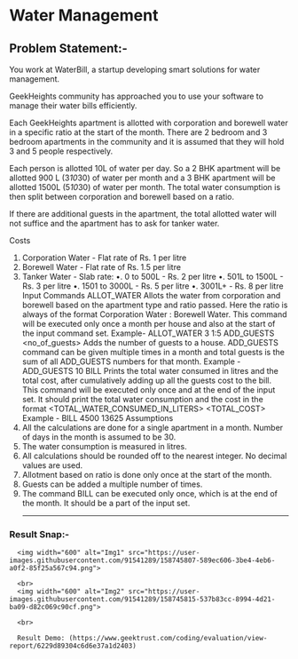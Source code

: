 # Water Management

## Problem Statement:-

You work at WaterBill, a startup developing smart solutions for water management.

GeekHeights community has approached you to use your software to manage their water bills efficiently.

Each GeekHeights apartment is allotted with corporation and borewell water in a specific ratio at the start of the month. There are 2 bedroom and 3 bedroom apartments in the community and it is assumed that they will hold 3 and 5 people respectively.

Each person is allotted 10L of water per day. So a 2 BHK apartment will be allotted 900 L (3*10*30) of water per month and a 3 BHK apartment will be allotted 1500L (5*10*30) of water per month. The total water consumption is then split between corporation and borewell based on a ratio.

If there are additional guests in the apartment, the total allotted water will not suffice and the apartment has to ask for tanker water.

Costs

1. Corporation Water - Flat rate of Rs. 1 per litre
2. Borewell Water - Flat rate of Rs. 1.5 per litre
3. Tanker Water - Slab rate:
   •. 0 to 500L - Rs. 2 per litre
   •. 501L to 1500L - Rs. 3 per litre
   •. 1501 to 3000L - Rs. 5 per litre
   •. 3001L+ - Rs. 8 per litre
   Input Commands
   ALLOT_WATER <apartment-type> <ratio>
   Allots the water from corporation and borewell based on the apartment type and ratio passed. Here the ratio is always of the format Corporation Water : Borewell Water. This command will be executed only once a month per house and also at the start of the input command set.
   Example- ALLOT_WATER 3 1:5
   ADD_GUESTS <no_of_guests>
   Adds the number of guests to a house. ADD_GUESTS command can be given multiple times in a month and total guests is the sum of all ADD_GUESTS numbers for that month.
   Example - ADD_GUESTS 10
   BILL
   Prints the total water consumed in litres and the total cost, after cumulatively adding up all the guests cost to the bill. This command will be executed only once and at the end of the input set.
   It should print the total water consumption and the cost in the format
   <TOTAL_WATER_CONSUMED_IN_LITERS> <TOTAL_COST>
   Example - BILL
   4500 13625
   Assumptions
4. All the calculations are done for a single apartment in a month. Number of days in the month is assumed to be 30.
5. The water consumption is measured in litres.
6. All calculations should be rounded off to the nearest integer. No decimal values are used.
7. Allotment based on ratio is done only once at the start of the month.
8. Guests can be added a multiple number of times.
9. The command BILL can be executed only once, which is at the end of the month. It should be a part of the input set.
      <hr> 
       
 ### Result Snap:- 
      <img width="600" alt="Img1" src="https://user-images.githubusercontent.com/91541289/158745807-589ec606-3be4-4eb6-a0f2-85f25a567c94.png">
      
      <br> 
      <img width="600" alt="Img2" src="https://user-images.githubusercontent.com/91541289/158745815-537b83cc-8994-4d21-ba09-d82c069c90cf.png">
      
      <br> 
      
      Result Demo: (https://www.geektrust.com/coding/evaluation/view-report/6229d89304c6d6e37a1d2403)
      
      
